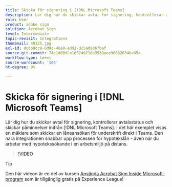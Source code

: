 ```yaml
---
title: Skicka för signering i [!DNL Microsoft Teams]
description: Lär dig hur du skickar avtal för signering, kontrollerar avtalsstatus och skickar påminnelser inifrån [!DNL Microsoft Teams]
role: User
product: adobe sign
solution: Acrobat Sign
level: Intermediate
topic-revisit: Integrations
thumbnail: 40125.jpg
exl-id: dc6b8cc8-6d9d-46a0-add2-dc5ada06fbaf
source-git-commit: 74c1d80d2a165240218b9538aee90662634ba35a
workflow-type: tm+mt
source-wordcount: '104'
ht-degree: 0%

---
```


# Skicka för signering i [!DNL Microsoft Teams]

Lär dig hur du skickar avtal för signering, kontrollerar avtalsstatus och skickar påminnelser inifrån [!DNL Microsoft Teams]. I det här exemplet visas en mäklare som skickar en låneansökan för underskrift direkt i Teams. Den nära integrationen snabbar upp processen för hypotekslån - även när du arbetar med hypotekssökande i en arbetsmiljö på distans.

>[!VIDEO](https://video.tv.adobe.com/v/346545?hidetitle=true)

>[!TIP]
>
>Den här videon är en del av kursen [Använda Acrobat Sign Inside Microsoft-program](https://experienceleague.adobe.com/?recommended=Sign-U-1-2020.2) som är tillgänglig gratis på Experience League!
